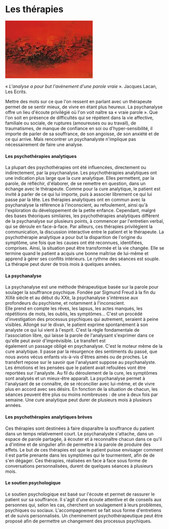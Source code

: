 #  Les thérapies 


![test](images/images.jpg )


 « *L'analyse a pour but l'avènement d'une parole vraie* ». Jacques Lacan, Les Ecrits.


Mettre des mots sur ce que l'on ressent en parlant avec un thérapeute permet de se sentir mieux, de vivre en étant plus heureux. 
La psychanalyse offre un lieu d'écoute privilégié où l'on voit naître sa « vraie parole ». Que l'on soit en présence de difficultés qui 
se répètent dans la vie affective, familiale ou  sociale, de ruptures (amoureuses ou au travail), de traumatismes, de manque de confiance 
en soi ou d'hyper-sensibilité, il importe de parler de  sa souffrance, de son angoisse, de son anxiété et de ce qui arrive. 
Mais rencontrer un psychanalyste n'implique pas nécessairement de faire une analyse. 


#### Les psychothérapies analytiques

La plupart des psychothérapies ont été influencées, directement ou indirectement, par la psychanalyse. Les psychothérapies analytiques 
ont une indication plus large que la cure analytique. Elles permettent, par la parole, de réfléchir, d'élaborer, de se remettre en 
question, dans un échange avec le thérapeute.
Comme pour la cure analytique, le patient est invité à parler de ce qui lui importe, puis à associer librement ce qui lui passe par la 
tête. Les thérapies analytiques ont en commun avec la psychanalyse la référence à l'inconscient, au refoulement, ainsi qu'à 
l'exploration du développement de la petite  enfance.
Cependant, malgré des bases théoriques similaires, les psychothérapies analytiques diffèrent de la psychanalyse sur plusieurs points,
à commencer par l'entretien verbal, qui se déroule en  face-à-face. Par ailleurs, ces thérapies privilégient la communication, 
la discussion interactive entre le patient et le thérapeute.
La psychothérapie analytique a pour but la disparition de l'origine du symptôme, une fois que les causes ont été reconnues, identifiées, comprises. Ainsi, la situation peut être transformée et la vie changée.  Elle se  termine quand le patient a acquis une bonne maîtrise de lui-même et apprend à gérer ses conflits intérieurs. 
Le rythme des séances est souple. La thérapie peut durer de trois mois à quelques années. 


#### La psychanalyse

La psychanalyse est une méthode thérapeutique basée sur la parole pour  soulager la souffrance psychique. Fondée par Sigmund Freud à la
fin du XIXè siècle et au début du XXè, la psychanalyse  s'intéresse aux profondeurs du psychisme, et notamment à  l'inconscient.  
Elle prend en compte  les rêves, les lapsus, les actes manqués, les répétitions de mots, les oublis, les symptômes… C'est un procédé 
d'investigation des processus psychiques qui autrement, seraient à peine visibles. 
Allongé sur le divan, le patient exprime spontanément à son analyste ce qui lui vient à l'esprit. C'est la règle fondamentale de
l'association libre, qui laisse la parole de l'analysant s'exprimer dans ce qu'elle peut avoir d'imprévisible. Le transfert est  
également  un passage obligé en psychanalyse. C'est le moteur même de la cure analytique. Il passe par  la résurgence des sentiments 
du passé, que nous avons vécus enfants vis-à-vis d'êtres aimés ou de proches. Le transfert repose sur le savoir que l'analysant suppose 
au psychanalyste. Les émotions et les pensées que le patient avait refoulées vont être reportées sur l'analyste. 
Au fil du déroulement de la cure, les symptômes sont analysés et un mieux-être apparaît. La psychanalyse permet à l'analysant de se
connaître, de se réconcilier avec lui-même, et de vivre plus en accord avec ses désirs.  En fonction de la situation de chacun, les 
séances peuvent être plus ou moins nombreuses : de une à deux fois par semaine.  Une cure analytique peut durer de plusieurs mois à 
plusieurs années. 


#### Les psychothérapies analytiques brèves 

Ces thérapies sont destinées à faire disparaître la souffrance du patient dans un temps relativement court. Le psychanalyste s'attache,
dans un espace de parole partagée, à écouter et à reconnaître chacun dans ce qu'il a d'intime et de singulier afin de permettre à la
parole de produire des effets. Le but de ces thérapies est que le patient puisse envisager comment il est partie prenante dans les 
symptômes qui le tourmentent, afin de de s'en dégager.
Ces thérapies, réalisées en face à face sous forme de conversations personnalisées, durent de quelques séances à plusieurs mois. 


#### Le soutien psychologique

Le soutien psychologique est basé sur l'écoute et permet de rassurer le patient sur sa souffrance.  Il s'agit d'une écoute attentive
et de conseils aux personnes qui, selon les cas, cherchent un soulagement à leurs problèmes, psychiques ou sociaux. L'accompagnement
se fait sous forme d'entretiens et de suivis personnalisés. Un cheminement psychothérapeutique peut être proposé afin de permettre un 
changement des processus psychiques. 

